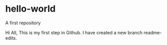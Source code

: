 # hello-world
A first repository

Hi All, This is my first step in Github. I have created a new branch 
readme-edits.
